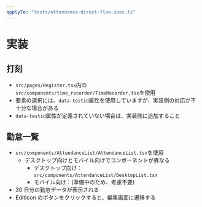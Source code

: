 ```yaml
---
applyTo: "tests/attendance-direct-flow.spec.ts"
---
```


# 実装

## 打刻

- `src/pages/Register.tsx`内の`src/components/time_recorder/TimeRecorder.tsx`を使用
- 要素の選択には、`data-testid`属性を使用していますが、実装側の対応が不十分な場合がある
- `data-testid`属性が定義されていない場合は、実装側に追加すること

## 勤怠一覧

- `src/components/AttendanceList/AttendanceList.tsx`を使用
  - デスクトップ向けとモバイル向けでコンポーネントが異なる
    - デスクトップ向け：`src/components/AttendanceList/DesktopList.tsx`
    - モバイル向け：(準備中のため、考慮不要)
- 30 日分の勤怠データが表示される
- EditIcon のボタンをクリックすると、編集画面に遷移する
